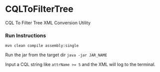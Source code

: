 # CQLToFilterTree
CQL To Filter Tree XML Conversion Utility

### Run Instructions
`mvn clean compile assembly:single`

Run the jar from the target dir `java -jar JAR_NAME`

Input a CQL string like `attrName >= 5` and the XML will log to the terminal. 
